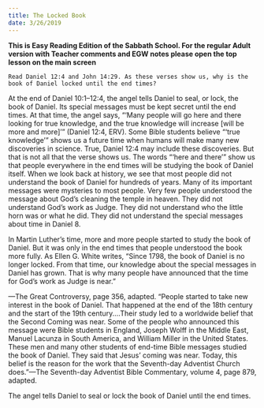 ```yaml
---
title: The Locked Book
date: 3/26/2019
---
```


 **This is Easy Reading Edition of the Sabbath School. For the regular Adult version with Teacher comments and EGW notes please open the top lesson on the main screen** 

`Read Daniel 12:4 and John 14:29. As these verses show us, why is the book of Daniel locked until the end times?`

At the end of Daniel 10:1–12:4, the angel tells Daniel to seal, or lock, the book of Daniel. Its special messages must be kept secret until the end times. At that time, the angel says, “‘Many people will go here and there looking for true knowledge, and the true knowledge will increase [will be more and more]’” (Daniel 12:4, ERV). Some Bible students believe “‘true knowledge’” shows us a future time when humans will make many new discoveries in science. True, Daniel 12:4 may include these discoveries. But that is not all that the verse shows us. The words “‘here and there’” show us that people everywhere in the end times will be studying the book of Daniel itself. When we look back at history, we see that most people did not understand the book of Daniel for hundreds of years. Many of its important messages were mysteries to most people. Very few people understood the message about God’s cleaning the temple in heaven. They did not understand God’s work as Judge. They did not understand who the little horn was or what he did. They did not understand the special messages about time in Daniel 8.

In Martin Luther’s time, more and more people started to study the book of Daniel. But it was only in the end times that people understood the book more fully. As Ellen G. White writes, “Since 1798, the book of Daniel is no longer locked. From that time, our knowledge about the special messages in Daniel has grown. That is why many people have announced that the time for God’s work as Judge is near.”

—The Great Controversy, page 356, adapted. “People started to take new interest in the book of Daniel. That happened at the end of the 18th century and the start of the 19th century....Their study led to a worldwide belief that the Second Coming was near. Some of the people who announced this message were Bible students in England, Joseph Wolff in the Middle East, Manuel Lacunza in South America, and William Miller in the United States. These men and many other students of end-time Bible messages studied the book of Daniel. They said that Jesus’ coming was near. Today, this belief is the reason for the work that the Seventh-day Adventist Church does.”—The Seventh-day Adventist Bible Commentary, volume 4, page 879, adapted.

The angel tells Daniel to seal or lock the book of Daniel until the end times.
